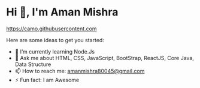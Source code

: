 ### <h1>Hi 👋, I'm Aman Mishra</h1>
https://camo.githubusercontent.com
<!--
**aman-shown7008/aman-shown7008** is a ✨ _special_ ✨ repository because its `README.md` (this file) appears on your GitHub profile.
-->
Here are some ideas to get you started:
- 🌱 I’m currently learning Node.Js
- 💬 Ask me about HTML, CSS, JavaScript, BootStrap, ReactJS, Core Java, Data Structure
- 📫 How to reach me: amanmishra80045@gmail.com
- ⚡ Fun fact: I am Awesome

